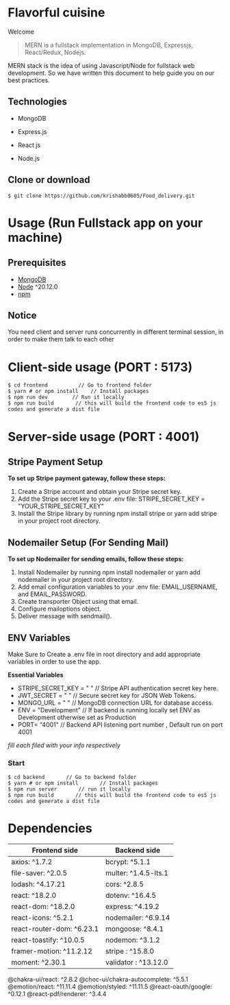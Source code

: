 
# Flavorful cuisine

Welcome

> MERN is a fullstack implementation in MongoDB, Expressjs, React/Redux, Nodejs.

MERN stack is the idea of using Javascript/Node for fullstack web development.
So we have written this document to help guide you on our best practices.

## Technologies

- MongoDB

- Express.js

- React js

- Node.js


## Clone or download
```terminal
$ git clone https://github.com/krishabb0605/Food_delivery.git
```

# Usage (Run Fullstack app on your machine)

## Prerequisites
- [MongoDB](https://www.mongodb.com/try/download/compass)
- [Node](https://nodejs.org/en/download/) ^20.12.0
- [npm](https://nodejs.org/en/download/package-manager/)

## Notice

You need client and server runs concurrently in different terminal session, in order to make them talk to each other

# Client-side usage (PORT : 5173)
```terminal
$ cd frontend          // Go to frontend folder
$ yarn # or npm install    // Install packages
$ npm run dev        // Run it locally
$ npm run build       // this will build the frontend code to es5 js codes and generate a dist file
```

# Server-side usage (PORT : 4001)

## Stripe Payment Setup

**To set up Stripe payment gateway, follow these steps:**
1. Create a Stripe account and obtain your Stripe secret key.
2. Add the Stripe secret key to your .env file: STRIPE_SECRET_KEY = "YOUR_STRIPE_SECRET_KEY"
3. Install the Stripe library by running npm install stripe or yarn add stripe in your project root directory.

## Nodemailer Setup (For Sending Mail)

**To set up Nodemailer for sending emails, follow these steps:**
1. Install Nodemailer by running npm install nodemailer or yarn add nodemailer in your project root directory.
2. Add email configuration variables to your .env file:  EMAIL_USERNAME, and EMAIL_PASSWORD.
3. Create transporter Object using that email.
4. Configure mailoptions object.
5. Deliver message with sendmail().

## ENV Variables

Make Sure to Create a .env file in root directory and add appropriate variables in order to use the app.

**Essential Variables**

- STRIPE_SECRET_KEY = " "         // Stripe API authentication secret key here.
- JWT_SECRET = " "         // Secure secret key for JSON Web Tokens.
- MONGO_URL = " "         // MongoDB connection URL for database access.
- ENV = "Development"         // If backend is running locally set ENV as Development otherwise set as Production 
- PORT= "4001"         // Backend API listening port number , Default run on port 4001 

_fill each filed with your info respectively_

### Start

```terminal
$ cd backend       // Go to backend folder
$ yarn # or npm install       // Install packages
$ npm run server       // run it locally
$ npm run build       // this will build the frontend code to es5 js codes and generate a dist file
```

# Dependencies
Frontend side | Backend side
--- | ---
axios: ^1.7.2 | bcrypt: ^5.1.1
file-saver: ^2.0.5| multer: ^1.4.5-lts.1
lodash: ^4.17.21 | cors: ^2.8.5
react: ^18.2.0 | dotenv: ^16.4.5
react-dom: ^18.2.0 | express: ^4.19.2
react-icons: ^5.2.1 | nodemailer: ^6.9.14
react-router-dom: ^6.23.1 | mongoose: ^8.4.1
react-toastify: ^10.0.5 | nodemon: ^3.1.2
framer-motion: ^11.2.12 | stripe : ^15.8.0
moment: ^2.30.1 | validator : ^13.12.0
@chakra-ui/react: ^2.8.2
@choc-ui/chakra-autocomplete: ^5.5.1
@emotion/react: ^11.11.4
@emotion/styled: ^11.11.5
@react-oauth/google: ^0.12.1
@react-pdf/renderer: ^3.4.4